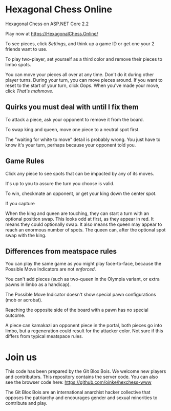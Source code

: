# Hexagonal Chess Online

Hexagonal Chess on ASP.NET Core 2.2

Play now at https://HexagonalChess.Online/

To see pieces, click *Settings*, and think up a game ID or get one your 2 friends want to use. 

To play two-player, set yourself as a third color and remove their pieces to limbo spots.

You can move your pieces all over at any time. Don't do it during other player turns.
During your turn, you can move pieces around. If you want to reset to the start of your turn,
click *Oops*. When you've made your move, click *That's mahmove*.

## Quirks you must deal with until I fix them

To attack a piece, ask your opponent to remove it from the board.

To swap king and queen, move one piece to a neutral spot first.

The "waiting for white to move" detail is probably wrong. You just have to know it's your turn, perhaps because your opponent told you.

## Game Rules

Click any piece to see spots that can be impacted by any of its moves.

It's up to you to assure the turn you choose is valid.

To win, checkmate an opponent, or get your king down the center spot.

If you capture

When the king and queen are touching, they can start a turn with an optional position swap.
This looks odd at first, as they appear in red. It means they could optionally swap.
It also means the queen may appear to reach an enormous number of spots. 
The queen can, after the optional spot swap with the king. 

## Differences from meatspace rules

You can play the same game as you might play face-to-face, because the Possible Move Indicators are not _enforced_.

You can't add pieces (such as two-queen in the Olympia variant, or extra pawns in limbo as a handicap).

The Possible Move Indicator doesn't show special pawn configurations (mob or acrobat). 

Reaching the opposite side of the board with a pawn has no special outcome.

A piece can kamakazi an opponent piece in the portal, both pieces go into limbo, but a regeneration could result for the attacker color. Not sure if this differs from typical meatspace rules.

# Join us

This code has been prepared by the Git Blox Bois. We welcome new players and contributors. 
This repository contains the server code. You can also see the browser code here:
https://github.com/oinke/hexchess-www

The Git Blox Bois are an international anarchist hacker collective that opposes the patriarchy
and encourages gender and sexual minorities to contribute and play.
